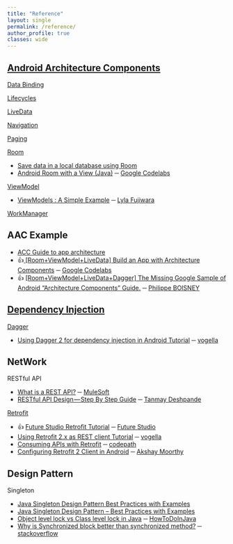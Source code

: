 ```yaml
---
title: "Reference"
layout: single
permalink: /reference/
author_profile: true
classes: wide
---
```


## [Android Architecture Components](https://developer.android.com/topic/libraries/architecture/)

[Data Binding](https://developer.android.com/topic/libraries/data-binding/)

[Lifecycles](https://developer.android.com/topic/libraries/architect) 

[LiveData](https://developer.android.com/topic/libraries/architecture/livedata) 

[Navigation](https://developer.android.com/topic/libraries/architecture/navigation.html)

[Paging](https://developer.android.com/topic/libraries/architecture/paging/)

[Room](https://developer.android.com/topic/libraries/architecture/room)
* [Save data in a local database using Room](https://developer.android.com/training/data-storage/room)
* [Android Room with a View (Java)](https://codelabs.developers.google.com/codelabs/android-room-with-a-view/#0) ─ [Google Codelabs](https://codelabs.developers.google.com/)

[ViewModel](https://developer.android.com/topic/libraries/architecture/viewmodel)
* [ViewModels : A Simple Example](https://medium.com/androiddevelopers/viewmodels-a-simple-example-ed5ac416317e) ─ [Lyla Fujiwara](https://medium.com/@lylalyla)

[WorkManager](https://developer.android.com/topic/libraries/architecture/workmanager)


## AAC Example
* [ACC Guide to app architecture](https://developer.android.com/jetpack/docs/guide)
* :thumbsup:[ [Room+ViewModel+LiveData] Build an App with Architecture Components](https://codelabs.developers.google.com/codelabs/build-app-with-arch-components/index.html?index=..%2F..index#0) ─ [Google Codelabs](https://codelabs.developers.google.com/)
* :thumbsup: [ [Room+ViewModel+LiveData+Dagger] The Missing Google Sample of Android “Architecture Components” Guide.](https://proandroiddev.com/the-missing-google-sample-of-android-architecture-components-guide-c7d6e7306b8f) ─ [Philippe BOISNEY](https://proandroiddev.com/@Phil_Boisney)


## [Dependency Injection](https://en.wikipedia.org/wiki/Dependency_injection)
[Dagger](https://google.github.io/dagger/)
* [Using Dagger 2 for dependency injection in Android Tutorial](https://www.vogella.com/tutorials/Dagger/article.html) ─ [vogella](https://www.vogella.com/)
  

## NetWork

RESTful API
* [What is a REST API?](https://www.mulesoft.com/resources/api/what-is-rest-api-design) ─ [MuleSoft](https://www.mulesoft.com/)
* [RESTful API Design — Step By Step Guide](https://hackernoon.com/restful-api-design-step-by-step-guide-2f2c9f9fcdbf) ─ [Tanmay Deshpande](https://hackernoon.com/@tanmay.avinash.deshpande)

[Retrofit](http://square.github.io/retrofit/)
* :thumbsup: [Future Studio Retrofit Tutorial](https://futurestud.io/tutorials/retrofit-getting-started-and-android-client) ─ [Future Studio](https://futurestud.io/)
* [Using Retrofit 2.x as REST client Tutorial](https://www.vogella.com/tutorials/Retrofit/article.html) ─ [vogella](https://www.vogella.com/)
* [Consuming APIs with Retrofit](https://github.com/codepath/android_guides/wiki/Consuming-APIs-with-Retrofit) ─ [codepath](https://codepath.org/)
* [Configuring Retrofit 2 Client in Android](https://proandroiddev.com/configuring-retrofit-2-client-in-android-130455eaccbd) ─ [Akshay Moorthy](https://proandroiddev.com/@akshay_moorthy)


## Design Pattern

Singleton
* [Java Singleton Design Pattern Best Practices with Examples](https://www.journaldev.com/1377/java-singleton-design-pattern-best-practices-examples)
* [Java Singleton Design Pattern – Best Practices with Examples](https://examples.javacodegeeks.com/core-java/java-singleton-design-pattern-best-practices-examples/) 
* [Object level lock vs Class level lock in Java](https://howtodoinjava.com/java/multi-threading/object-vs-class-level-locking/) ─ [HowToDoInJava](https://howtodoinjava.com/)
* [Why is Synchronized block better than synchronized method?](https://stackoverflow.com/questions/20906548/why-is-synchronized-block-better-than-synchronized-method) ─ [stackoverflow](https://stackoverflow.com/)